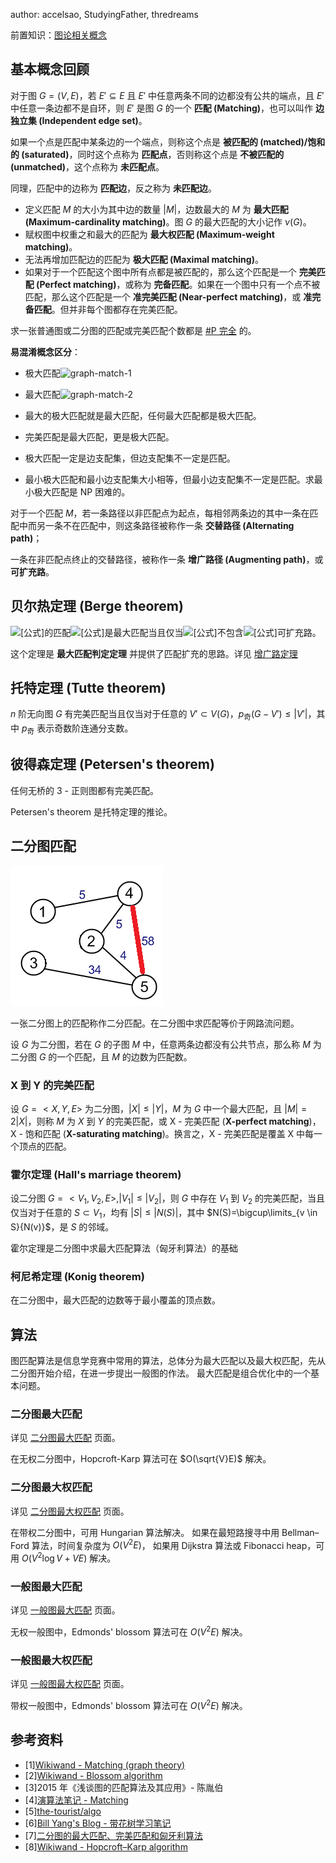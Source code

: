 author: accelsao, StudyingFather, thredreams

前置知识：[图论相关概念](../concept.md)

## 基本概念回顾

对于图 $G=(V, E)$，若 $E'\subseteq E$ 且 $E'$ 中任意两条不同的边都没有公共的端点，且 $E'$ 中任意一条边都不是自环，则 $E'$ 是图 $G$ 的一个 **匹配 (Matching)**，也可以叫作 **边独立集 (Independent edge set)**。

如果一个点是匹配中某条边的一个端点，则称这个点是 **被匹配的 (matched)/饱和的 (saturated)**，同时这个点称为 **匹配点**，否则称这个点是 **不被匹配的 (unmatched)**，这个点称为 **未匹配点**。

同理，匹配中的边称为 **匹配边**，反之称为 **未匹配边**。

- 定义匹配 $M$ 的大小为其中边的数量 $|M|$，边数最大的 $M$ 为 **最大匹配 (Maximum-cardinality matching)**。图 $G$ 的最大匹配的大小记作 $\nu(G)$。
- 赋权图中权重之和最大的匹配为 **最大权匹配 (Maximum-weight matching)**。
- 无法再增加匹配边的匹配为 **极大匹配 (Maximal matching)**。
- 如果对于一个匹配这个图中所有点都是被匹配的，那么这个匹配是一个 **完美匹配 (Perfect matching)**，或称为 **完备匹配**。如果在一个图中只有一个点不被匹配，那么这个匹配是一个 **准完美匹配 (Near-perfect matching)**，或 **准完备匹配**。但并非每个图都存在完美匹配。

求一张普通图或二分图的匹配或完美匹配个数都是 [#P 完全](../../misc/cc-basic.md#p_1) 的。

**易混淆概念区分**：

- 极大匹配![graph-match-1](./images/graph-match-1.png)

- 最大匹配![graph-match-2](./images/graph-match-2.png)

- 最大的极大匹配就是最大匹配，任何最大匹配都是极大匹配。

- 完美匹配是最大匹配，更是极大匹配。

- 极大匹配一定是边支配集，但边支配集不一定是匹配。

- 最小极大匹配和最小边支配集大小相等，但最小边支配集不一定是匹配。求最小极大匹配是 NP 困难的。

对于一个匹配 $M$，若一条路径以非匹配点为起点，每相邻两条边的其中一条在匹配中而另一条不在匹配中，则这条路径被称作一条 **交替路径 (Alternating path)**；

一条在非匹配点终止的交替路径，被称作一条 **增广路径 (Augmenting path)**，或 **可扩充路**。

## 贝尔热定理 (Berge theorem)

![\[公式\]](https://www.zhihu.com/equation?tex=G)的匹配![\[公式\]](https://www.zhihu.com/equation?tex=M)是最大匹配当且仅当![\[公式\]](https://www.zhihu.com/equation?tex=G)不包含![\[公式\]](https://www.zhihu.com/equation?tex=M)可扩充路。

这个定理是 **最大匹配判定定理** 并提供了匹配扩充的思路。详见 [增广路定理](./augment.md)

## 托特定理 (Tutte theorem)

$n$ 阶无向图 $G$ 有完美匹配当且仅当对于任意的 $V' \subset V(G)$，$p_{\text{奇}}(G-V')\leq |V'|$，其中 $p_{\text{奇}}$ 表示奇数阶连通分支数。

## 彼得森定理 (Petersen's theorem)

任何无桥的 3 - 正则图都有完美匹配。

Petersen's theorem 是托特定理的推论。

## 二分图匹配

![graph-match-3](./images/graph-match-3.png)

一张二分图上的匹配称作二分匹配。在二分图中求匹配等价于网路流问题。

设 $G$ 为二分图，若在 $G$ 的子图 $M$ 中，任意两条边都没有公共节点，那么称 $M$ 为二分图 $G$ 的一个匹配，且 $M$ 的边数为匹配数。

### X 到 Y 的完美匹配

设 $G=<X,Y,E>$ 为二分图，$|X| \leq |Y|$，$M$ 为 $G$ 中一个最大匹配，且 $|M|=2|X|$，则称 $M$ 为 $X$ 到 $Y$ 的完美匹配，或 X - 完美匹配 (**X-perfect matching**)，X - 饱和匹配 (**X-saturating matching**)。换言之，X - 完美匹配是覆盖 X 中每一个顶点的匹配。

### 霍尔定理 (Hall's marriage theorem)

设二分图 $G=<V_1, V_2, E>, |V_1| \leq |V_2|$，则 $G$ 中存在 $V_1$ 到 $V_2$ 的完美匹配，当且仅当对于任意的 $S \subset V_1$，均有 $|S|\leq|N(S)|$，其中 $N(S)=\bigcup\limits_{v \in S}{N(v)}$，是 $S$ 的邻域。

霍尔定理是二分图中求最大匹配算法（匈牙利算法）的基础

### 柯尼希定理 (Konig theorem)

在二分图中，最大匹配的边数等于最小覆盖的顶点数。

## 算法

图匹配算法是信息学竞赛中常用的算法，总体分为最大匹配以及最大权匹配，先从二分图开始介绍，在进一步提出一般图的作法。
最大匹配是组合优化中的一个基本问题。

### 二分图最大匹配

详见 [二分图最大匹配](./bigraph-match.md) 页面。

在无权二分图中，Hopcroft-Karp 算法可在 $O(\sqrt{V}E)$ 解决。

### 二分图最大权匹配

详见 [二分图最大权匹配](./bigraph-weight-match.md) 页面。

在带权二分图中，可用 Hungarian 算法解决。
如果在最短路搜寻中用 Bellman–Ford 算法，时间复杂度为 $O(V^2E)$，
如果用  Dijkstra 算法或 Fibonacci heap，可用 $O(V^{2}\log {V}+VE)$ 解决。

### 一般图最大匹配

详见 [一般图最大匹配](./general-match.md) 页面。

无权一般图中，Edmonds' blossom 算法可在 $O(V^2E)$ 解决。

### 一般图最大权匹配

详见 [一般图最大权匹配](./general-weight-match.md) 页面。

带权一般图中，Edmonds' blossom 算法可在 $O(V^2E)$ 解决。

## 参考资料

- [1][Wikiwand - Matching (graph theory)](<https://www.wikiwand.com/en/Matching_(graph_theory)>)
- [2][Wikiwand - Blossom algorithm](<https://www.wikiwand.com/en/Blossom_algorithm>)
- [3]2015 年《浅谈图的匹配算法及其应用》- 陈胤伯
- [4][演算法笔记 - Matching](<http://web.ntnu.edu.tw/~algo/Matching.html>)
- [5][the-tourist/algo](<https://github.com/the-tourist/algo>)
- [6][Bill Yang's Blog - 带花树学习笔记](<https://blog.bill.moe/blossom-algorithm-notes/>)
- [7][二分图的最大匹配、完美匹配和匈牙利算法](<https://www.renfei.org/blog/bipartite-matching.html>)
- [8][Wikiwand - Hopcroft–Karp algorithm](<https://www.wikiwand.com/en/Hopcroft%E2%80%93Karp_algorithm>)
